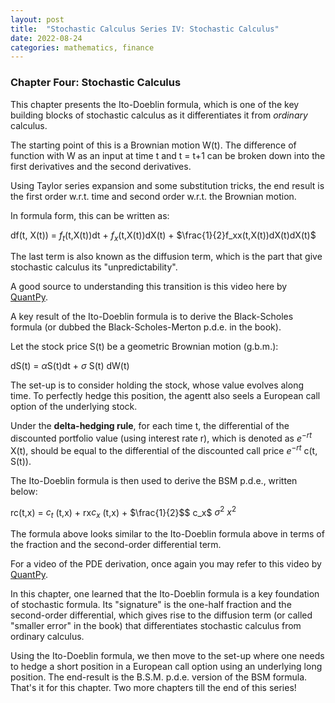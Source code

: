 ```yaml
---
layout: post
title:  "Stochastic Calculus Series IV: Stochastic Calculus"
date: 2022-08-24
categories: mathematics, finance
---
```


### Chapter Four: Stochastic Calculus ### 

This chapter presents the Ito-Doeblin formula, which is one of the key building blocks of stochastic calculus as it differentiates it from *ordinary* calculus. 

The starting point of this is a Brownian motion W(t). The difference of function with W as an input at time t and t = t+1 can be broken down into the first derivatives and the second derivatives. 

Using Taylor series expansion and some substitution tricks, the end result is the first order w.r.t. time and second order w.r.t. the Brownian motion. 

In formula form, this can be written as: 

df(t, X(t)) = $f_{t}$(t,X(t))dt + $f_{x}$(t,X(t))dX(t) + $\frac{1}{2}f_xx(t,X(t))dX(t)dX(t)$

The last term is also known as the diffusion term, which is the part that give stochastic calculus its "unpredictability".

A good source to understanding this transition is this video here by [QuantPy](https://www.youtube.com/watch?v=Devm4ElEhGc). 

A key result of the Ito-Doeblin formula is to derive the Black-Scholes formula (or dubbed the Black-Scholes-Merton p.d.e. in the book). 

Let the stock price S(t) be a geometric Brownian motion (g.b.m.):

dS(t) = $\alpha$S(t)dt + $\sigma$ S(t) dW(t)

The set-up is to consider holding the stock, whose value evolves along time. To perfectly hedge this position, the agentt also seels a European call option of the underlying stock.

Under the **delta-hedging rule**, for each time t, the differential of the discounted portfolio value (using interest rate r), which is denoted as $e^{-rt}$ X(t), should be equal to the differential of the discounted call price $e^{-rt}$ c(t, S(t)).

The Ito-Doeblin formula is then used to derive the BSM p.d.e., written below: 

rc(t,x) = $c_{t}$ (t,x) + rx$c_{x}$ (t,x) + $\frac{1}{2}$$ c_x$ $\sigma^2$ $x^2$

The formula above looks similar to the Ito-Doeblin formula above in terms of the fraction and the second-order differential term. 

For a video of the PDE derivation, once again you may refer to this video by [QuantPy](https://www.youtube.com/watch?v=6LhV32OIZ1Y).

In this chapter, one learned that the Ito-Doeblin formula is a key foundation of stochastic formula. Its "signature" is the one-half fraction and the second-order differential, which gives rise to the diffusion term (or called "smaller error" in the book) that differentiates stochastic calculus from ordinary calculus. 

Using the Ito-Doeblin formula, we then move to the set-up where one needs to hedge a short position in a European call option using an underlying long position. The end-result is the B.S.M. p.d.e. version of the BSM formula. That's it for this chapter. Two more chapters till the end of this series!



